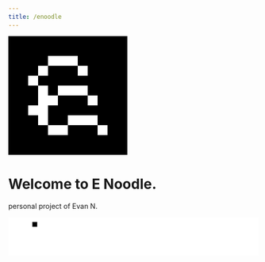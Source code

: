 ```yaml
---
title: /enoodle
---
```


![E pixel logo](docs/assets/caps_E-dark_240px.png)

# Welcome to E Noodle.

personal project of Evan N.

![E Noodle text logo animation](docs/assets/Script-intro_anim_v3.4.gif)
